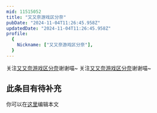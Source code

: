 ```yaml
---
mid: 11515052
title: "又又奈游戏区分奈"
pubDate: "2024-11-04T11:26:45.958Z"
updatedDate: "2024-11-04T11:26:45.958Z"
profile:
  {
    Nickname: ["又又奈游戏区分奈"],
  }
---
```


关注[又又奈游戏区分奈](https://space.bilibili.com/11515052)谢谢喵~ 关注[又又奈游戏区分奈](https://space.bilibili.com/11515052)谢谢喵~

## 此条目有待补充
你可以在[这里](https://github.com/Yuhanawa/VTuber.ICU-Content/edit/master/v/又又奈游戏区分奈/index.md)编辑本文
